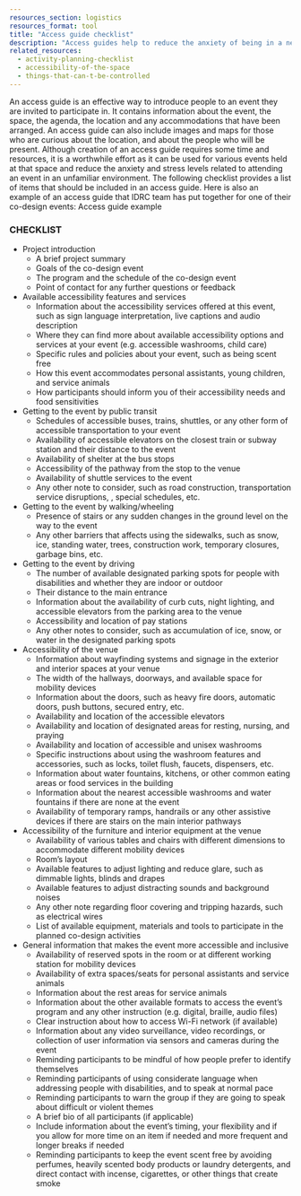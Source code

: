 ```yaml
---
resources_section: logistics
resources_format: tool
title: "Access guide checklist"
description: "Access guides help to reduce the anxiety of being in a new place and among a group of strangers."
related_resources:
  - activity-planning-checklist
  - accessibility-of-the-space
  - things-that-can-t-be-controlled
---
```


An access guide is an effective way to introduce people to an event they are invited to participate in. It contains information about the event, the space, the agenda, the location and any accommodations that have been arranged. An access guide can also include images and maps for those who are curious about the location, and about the people who will be present.  Although creation of an access guide requires some time and resources, it is a worthwhile effort as it can be used for various events held at that space and reduce the anxiety and stress levels related to attending an event in an unfamiliar environment.  The following checklist provides a list of items that should be included in an access guide. Here is also an example of an access guide that IDRC team has put together for one of their co-design events: Access guide example

### CHECKLIST

- Project introduction
   - A brief project summary
   - Goals of the co-design event
   - The program and the schedule of the co-design event
   - Point of contact for any further questions or feedback
- Available accessibility features and services
   - Information about the accessibility services offered at this event, such as sign language interpretation, live captions and audio description
   - Where they can find more about available accessibility options and services at your event (e.g. accessible washrooms, child care)
   - Specific rules and policies about your event, such as being scent free
   - How this event accommodates personal assistants, young children, and service animals
   - How participants should inform you of their accessibility needs and food sensitivities
- Getting to the event by public transit
   - Schedules of accessible buses, trains, shuttles, or any other form of accessible transportation to your event
   - Availability of accessible elevators on the closest train or subway station and their distance to the event 
   - Availability of shelter at the bus stops
   - Accessibility of the pathway from the stop to the venue
   - Availability of shuttle services to the event
   - Any other note to consider, such as road construction, transportation service disruptions, , special schedules, etc.
- Getting to the event by walking/wheeling
   - Presence of stairs or any sudden changes in the ground level on the way to the event
   - Any other barriers that affects using the sidewalks, such as snow, ice, standing water, trees, construction work, temporary closures, garbage bins, etc.
- Getting to the event by driving
   - The number of available designated parking spots for people with disabilities and whether they are indoor or outdoor
   - Their distance to the main entrance
   - Information about the availability of curb cuts, night lighting, and accessible elevators from the parking area to the venue
   - Accessibility and location of pay stations
   - Any other notes to consider, such as accumulation of ice, snow, or water in the designated parking spots
- Accessibility of the venue
   - Information about wayfinding systems and signage in the exterior and interior spaces at your venue
   - The width of the hallways, doorways, and available space for mobility devices
   - Information about the doors, such as heavy fire doors, automatic doors, push buttons, secured entry, etc. 
   - Availability and location of the accessible elevators
   - Availability and location of designated areas for resting, nursing, and praying
   - Availability and location of accessible and unisex washrooms
   - Specific instructions about using the washroom features and accessories, such as locks, toilet flush, faucets, dispensers, etc.
   - Information about water fountains, kitchens, or other common eating areas or food services in the building
   - Information about the nearest accessible washrooms and water fountains if there are none at the event
   - Availability of temporary ramps, handrails or any other assistive devices if there are stairs on the main interior pathways
- Accessibility of the furniture and interior equipment at the venue
   - Availability of various tables and chairs with different dimensions to accommodate different mobility devices
   - Room’s layout
   - Available features to adjust lighting and reduce glare, such as dimmable lights, blinds and drapes
   - Available features to adjust distracting sounds and background noises
   - Any other note regarding floor covering and tripping hazards, such as electrical wires
   - List of available equipment, materials and tools to participate in the planned co-design activities
- General information that makes the event more accessible and inclusive
   - Availability of reserved spots in the room or at different working station for mobility devices
   - Availability of extra spaces/seats for personal assistants and service animals
   - Information about the rest areas for service animals
   - Information about the other available formats to access the event’s program and any other instruction (e.g. digital, braille, audio files)
   - Clear instruction about how to access Wi-Fi network (if available)
   - Information about any video surveillance, video recordings, or collection of user information via sensors and cameras during the event
   - Reminding participants to be mindful of how people prefer to identify themselves
   - Reminding participants of using considerate language when addressing people with disabilities, and to speak at normal pace
   - Reminding participants to warn the group if they are going to speak about difficult or violent themes
   - A brief bio of all participants (if applicable)
   - Include information about the event’s timing, your flexibility and if you allow for more time on an item if needed and more frequent and longer breaks if needed
   - Reminding participants to keep the event scent free by avoiding perfumes, heavily scented body products or laundry detergents, and direct contact with incense, cigarettes, or other things that create smoke